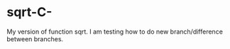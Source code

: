# sqrt-C-
My version of function sqrt.
I am testing how to do new branch/difference between branches.
